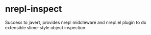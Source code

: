 nrepl-inspect
=============

Success to javert, provides nrepl middleware and nrepl.el plugin to do extensible slime-style object inspection
